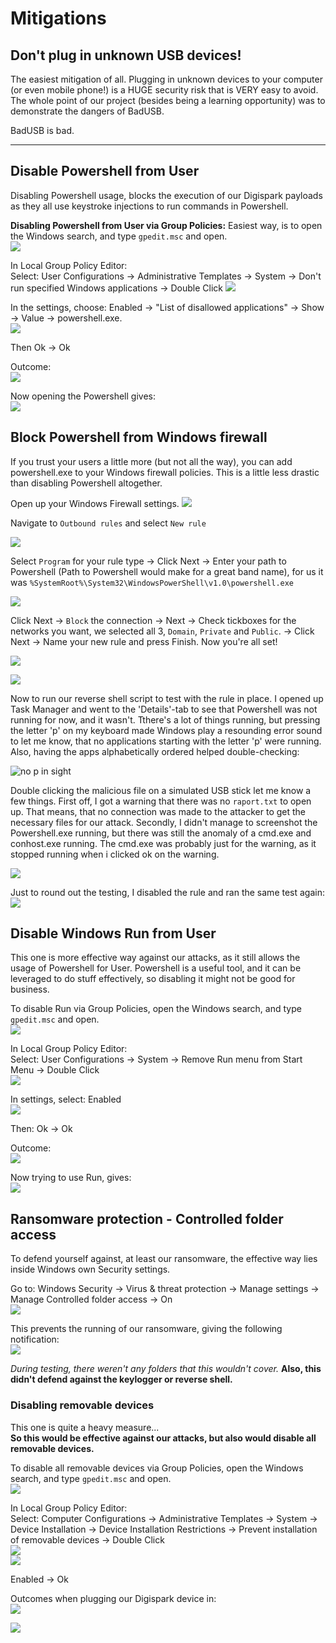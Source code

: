 # Mitigations

## Don't plug in unknown USB devices!

The easiest mitigation of all.  Plugging in unknown devices to your computer (or even mobile phone!) is a HUGE security risk that is VERY easy to avoid. The whole point of our project (besides being a learning opportunity) was to demonstrate the dangers of BadUSB.

BadUSB is bad.

---

## Disable Powershell from User

Disabling Powershell usage, blocks the execution of our Digispark payloads as they all use keystroke injections to run commands in Powershell.

**Disabling Powershell from User via Group Policies:** 
Easiest way, is to open the Windows search, and type `gpedit.msc` and open.   
![](Mitigations_res/Mitigations-.png)

In Local Group Policy Editor:   
Select: User Configurations -> Administrative Templates -> System -> Don't run specified Windows applications -> Double Click
![](Mitigations_res/Mitigations-%201.png)

In the settings, choose: Enabled -> "List of disallowed applications" -> Show -> Value -> powershell.exe.   
![](Mitigations_res/Mitigations-%202.png)

Then Ok -> Ok 

Outcome:   
![](Mitigations_res/Mitigations-%203.png)

Now opening the Powershell gives:   
![](Mitigations_res/Mitigations-%204.png)

## Block Powershell from Windows firewall

If you trust your users a little more (but not all the way), you can add powershell.exe to your Windows firewall policies. This is a little less drastic than disabling Powershell altogether.

Open up your Windows Firewall settings.
![](Mitigations_res/m_0.png)

Navigate to `Outbound rules` and select `New rule`

![](Mitigations_res/m_1.png)

Select `Program` for your rule type -> Click Next -> Enter your path to Powershell (Path to Powershell would make for a great band name), for us it was `%SystemRoot%\System32\WindowsPowerShell\v1.0\powershell.exe` 

![](Mitigations_res/m_2.png)

Click Next -> `Block` the connection -> Next -> Check tickboxes for the networks you want, we selected all 3, `Domain`, `Private` and `Public`. -> Click Next -> Name your new rule and press Finish. Now you're all set!

![](Mitigations_res/m_3.png)

![](Mitigations_res/m_4.png)

Now to run our reverse shell script to test with the rule in place. I opened up Task Manager and went to the 'Details'-tab to see that Powershell was not running for now, and it wasn't. Tthere's a lot of things running, but pressing the letter 'p' on my keyboard made Windows play a resounding error sound to let me know, that no applications starting with the letter 'p' were running. Also, having the apps alphabetically ordered helped double-checking:

![no p in sight](Mitigations_res/m_5.png)

Double clicking the malicious file on a simulated USB stick let me know a few things. First off, I got a warning that there was no `raport.txt` to open up. That means, that no connection was made to the attacker to get the necessary files for our attack. Secondly, I didn't manage to screenshot the Powershell.exe running, but there was still the anomaly of a cmd.exe and conhost.exe running. The cmd.exe was probably just for the warning, as it stopped running when i clicked ok on the warning. 

![](Mitigations_res/m_6.png)

Just to round out the testing, I disabled the rule and ran the same test again:
![](Mitigations_res/m_7.png)



## Disable Windows Run from User

This one is more effective way against our attacks, as it still allows the usage of Powershell for User. Powershell is a useful tool, and it can be leveraged to do stuff effectively, so disabling it might not be good for business.    

To disable Run via Group Policies, open the Windows search, and type `gpedit.msc` and open.   
![](Mitigations_res/Mitigations-.png)

In Local Group Policy Editor:   
Select: User Configurations -> System -> Remove Run menu from Start Menu -> Double Click   
![](Mitigations_res/Mitigations-%205.png)

In settings, select: Enabled   
![](Mitigations_res/Mitigations-%206.png)

Then: Ok -> Ok

Outcome:   
![](Mitigations_res/Mitigations-%207.png)

Now trying to use Run, gives:   
![](Mitigations_res/Mitigations-%208.png)



## Ransomware protection - Controlled folder access
To defend yourself against, at least our ransomware, the effective way lies inside Windows own Security settings.   

Go to: Windows Security -> Virus & threat protection -> Manage settings -> Manage Controlled folder access -> On   
![](Mitigations_res/Mitigations-%2010.png)

This prevents the running of our ransomware, giving the following notification:   
![](Mitigations_res/Mitigations-%209.png)

*During testing, there weren't any folders that this wouldn't cover.*
**Also, this didn't defend against the keylogger or reverse shell.**


### Disabling removable devices
This one is quite a heavy measure...    
**So this would be effective against our attacks, but also would disable all removable devices.**   

To disable all removable devices via Group Policies, open the Windows search, and type `gpedit.msc` and open.   
![](Mitigations_res/Mitigations-.png)   

In Local Group Policy Editor:   
Select: Computer Configurations -> Administrative Templates -> System -> Device Installation -> Device Installation Restrictions -> Prevent installation of removable devices -> Double Click    
![](Mitigations_res/Mitigations-%2013.png)    
![](Mitigations_res/Mitigations-%2014.png)   

Enabled -> Ok

Outcomes when plugging our Digispark device in:    
![](Mitigations_res/Mitigations-%2011.png)   

![](Mitigations_res/Mitigations-%2012.png)   

